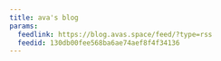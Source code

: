 ```yaml
---
title: ava's blog
params:
  feedlink: https://blog.avas.space/feed/?type=rss
  feedid: 130db00fee568ba6ae74aef8f4f34136
---
```

